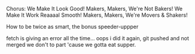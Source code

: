 Chorus:
We Make It Look Good!
Makers, Makers, We're Not Bakers!
We Make It Work Reaaaal Smooth!
Makers, Makers, We're Movers & Shakers!

How to be twice as smart,
the bonus speeder-uppper

fetch is giving an error all the time...
oops i did it again, git pushed and not merged
we don't to part
'cause we gotta eat supper.

